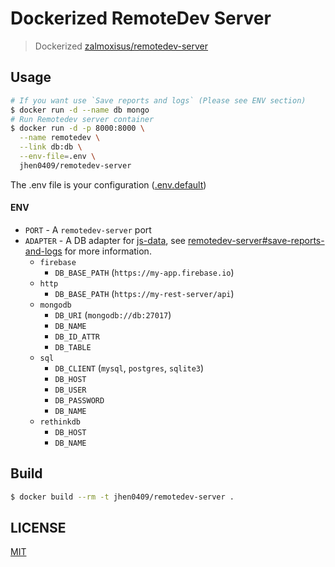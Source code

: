 # Dockerized RemoteDev Server

> Dockerized [zalmoxisus/remotedev-server](https://github.com/zalmoxisus/remotedev-server)

## Usage

```bash
# If you want use `Save reports and logs` (Please see ENV section)
$ docker run -d --name db mongo
# Run Remotedev server container
$ docker run -d -p 8000:8000 \
  --name remotedev \
  --link db:db \
  --env-file=.env \
  jhen0409/remotedev-server
```

The .env file is your configuration ([.env.default](.env.default))

#### ENV

* `PORT` -  A `remotedev-server` port
* `ADAPTER` -  A DB adapter for [js-data](https://github.com/js-data/js-data), see [remotedev-server#save-reports-and-logs](https://github.com/zalmoxisus/remotedev-server#save-reports-and-logs) for more information.
  * `firebase`
    * `DB_BASE_PATH` (`https://my-app.firebase.io`)
  * `http`
    * `DB_BASE_PATH` (`https://my-rest-server/api`)
  * `mongodb`
    * `DB_URI` (`mongodb://db:27017`)
    * `DB_NAME`
    * `DB_ID_ATTR`
    * `DB_TABLE`
  * `sql`
    * `DB_CLIENT` (`mysql`, `postgres`, `sqlite3`)
    * `DB_HOST`
    * `DB_USER`
    * `DB_PASSWORD`
    * `DB_NAME`
  * `rethinkdb`
    * `DB_HOST`
    * `DB_NAME`

## Build

```bash
$ docker build --rm -t jhen0409/remotedev-server .
```

## LICENSE

[MIT](LICENSE.md)
